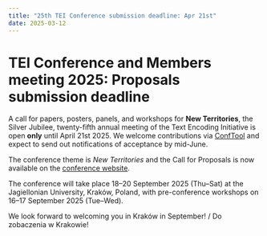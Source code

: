 ```yaml
---
title: "25th TEI Conference submission deadline: Apr 21st"
date: 2025-03-12
---
```

# TEI Conference and Members meeting 2025: Proposals submission deadline

A call for papers, posters, panels, and workshops for **New Territories**, the Silver Jubilee, twenty-fifth annual meeting of the Text Encoding Initiative is open **only** until April 21st 2025. We welcome contributions via [ConfTool](https://www.conftool.pro/tei2025/) and expect to send out notifications of acceptance by mid-June.

The conference theme is *New Territories* and the Call for Proposals is now available on the [conference website](https://tei2025.confer.uj.edu.pl/call-for-papers). 

The conference will take place 18–20 September 2025 (Thu–Sat) at the Jagiellonian University, Kraków, Poland, with pre-conference workshops on 16–17 September 2025 (Tue–Wed).

We look forward to welcoming you in Kraków in September! / Do zobaczenia w Krakowie!